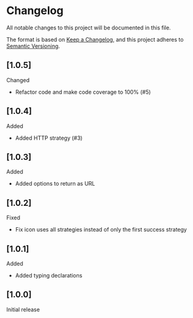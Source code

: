 # Changelog

All notable changes to this project will be documented in this file.

The format is based on [Keep a Changelog](https://keepachangelog.com/en/1.0.0/),
and this project adheres to [Semantic Versioning](https://semver.org/spec/v2.0.0.html).

## [1.0.5]

Changed

- Refactor code and make code coverage to 100% (#5)

## [1.0.4]

Added

- Added HTTP strategy (#3)

## [1.0.3]

Added

- Added options to return as URL

## [1.0.2]

Fixed

- Fix icon uses all strategies instead of only the first success strategy

## [1.0.1]

Added

- Added typing declarations

## [1.0.0]

Initial release
